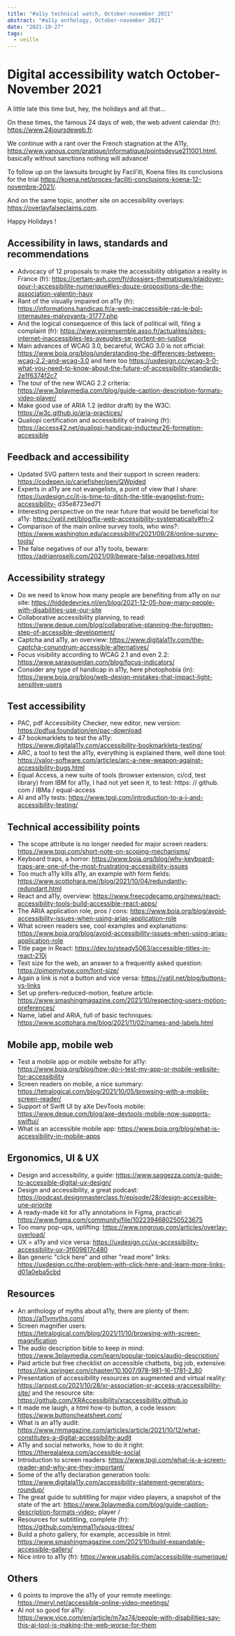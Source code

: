 ```yaml
---
title: "#a11y technical watch, October-november 2021"
abstract: "#a11y anthology, October-november 2021"
date: "2021-10-27"
tags:
  - veille
---
```

# Digital accessibility watch October-November 2021

A little late this time but, hey, the holidays and all that...

On these times, the famous 24 days of web, the web advent calendar (fr): https://www.24joursdeweb.fr.

We continue with a rant over the French stagnation at the A11y, https://www.yanous.com/pratique/informatique/pointsdevue211001.html, basically without sanctions nothing will advance!

To follow up on the lawsuits brought by Facil'iti, Koena files its conclusions for the trial https://koena.net/proces-faciliti-conclusions-koena-12-novembre-2021/.

And on the same topic, another site on accessibility overlays: https://overlayfalseclaims.com.

Happy Holidays !

## Accessibility in laws, standards and recommendations

- Advocacy of 12 proposals to make the accessibility obligation a reality in France (fr): https://certam-avh.com/fr/dossiers-thematiques/plaidoyer-pour-l-accessibilite-numerique#les-douze-propositions-de-the-association-valentin-hauy
- Rant of the visually impaired on a11y (fr): https://informations.handicap.fr/a-web-inaccessible-ras-le-bol-internautes-malvoyants-31777.php
- And the logical consequence of this lack of political will, filing a complaint (fr): https://www.voirensemble.asso.fr/actualites/sites-internet-inaccessibles-les-aveugles-se-portent-en-justice
- Main advances of WCAG 3.0, becareful, WCAG 3.0 is not official: https://www.boia.org/blog/understanding-the-differences-between-wcag-2.2-and-wcag-3.0 and here too https://uxdesign.cc/wcag-3-0-what-you-need-to-know-about-the-future-of-accessibility-standards-2e1f6374f2c7
- The tour of the new WCAG 2.2 criteria: https://www.3playmedia.com/blog/guide-caption-description-formats-video-player/
- Make good use of ARIA 1.2 (editor draft) by the W3C: https://w3c.github.io/aria-practices/
- Qualiopi certification and accessibility of training (fr): https://access42.net/qualiopi-handicap-inducteur26-formation-accessible

## Feedback and accessibility

- Updated SVG pattern tests and their support in screen readers: https://codepen.io/cariefisher/pen/QWpjded
- Experts in a11y are not evangelists, a point of view that I share: https://uxdesign.cc/it-is-time-to-ditch-the-title-evangelist-from-accessibility- d35e8723ed71
- Interesting perspective on the near future that would be beneficial for a11y: https://yatil.net/blog/fix-web-accessibility-systematically#fn-2
- Comparison of the main online survey tools, who wins?: https://www.washington.edu/accessibility/2021/09/28/online-survey-tools/
- The false negatives of our a11y tools, beware: https://adrianroselli.com/2021/09/beware-false-negatives.html

## Accessibility strategy

- Do we need to know how many people are benefiting from a11y on our site: https://hiddedevries.nl/en/blog/2021-12-05-how-many-people-with-disabilities-use-our-site
- Collaborative accessibility planning, to read: https://www.deque.com/blog/collaborative-planning-the-forgotten-step-of-accessible-development/
- Captcha and a11y, an overview: https://www.digitala11y.com/the-captcha-conundrum-accessible-alternatives/
- Focus visibility according to WCAG 2.1 and even 2.2: https://www.sarasoueidan.com/blog/focus-indicators/
- Consider any type of handicap in a11y, here photophobia (in): https://www.boia.org/blog/web-design-mistakes-that-impact-light-sensitive-users

## Test accessibility

- PAC, pdf Accessibility Checker, new editor, new version: https://pdfua.foundation/en/pac-download
- 47 bookmarklets to test the a11y: https://www.digitala11y.com/accessibility-bookmarklets-testing/
- ARC, a tool to test the a11y, everything is explained there, well done tool: https://valor-software.com/articles/arc-a-new-weapon-against-accessibility-bugs.html
- Equal Access, a new suite of tools (browser extension, ci/cd, test library) from IBM for a11y, I had not yet seen it, to test: https: // github. com / IBMa / equal-access
- AI and a11y tests: https://www.tpgi.com/introduction-to-a-i-and-accessibility-testing/

## Technical accessibility points

- The scope attribute is no longer needed for major screen readers: https://www.tpgi.com/short-note-on-scoping-mechanisms/
- Keyboard traps, a horror: https://www.boia.org/blog/why-keyboard-traps-are-one-of-the-most-frustrating-accessibility-issues
- Too much a11y kills a11y, an example with form fields: https://www.scottohara.me//blog/2021/10/04/redundantly-redundant.html
- React and a11y, overview: https://www.freecodecamp.org/news/react-accessibility-tools-build-accessible-react-apps/
- The ARIA application role, pros / cons: https://www.boia.org/blog/avoid-accessibility-issues-when-using-arias-application-role
- What screen readers see, cool examples and explanations: https://www.boia.org/blog/avoid-accessibility-issues-when-using-arias-application-role
- Title page in React: https://dev.to/steady5063/accessible-titles-in-react-210j
- Text size for the web, an answer to a frequently asked question: https://pimpmytype.com/font-size/
- Again a link is not a button and vice versa: https://yatil.net/blog/buttons-vs-links
- Set up prefers-reduced-motion, feature article: https://www.smashingmagazine.com/2021/10/respecting-users-motion-preferences/
- Name, label and ARIA, full of basic techniques: https://www.scottohara.me/blog/2021/11/02/names-and-labels.html

## Mobile app, mobile web

- Test a mobile app or mobile website for a11y: https://www.boia.org/blog/how-do-i-test-my-app-or-mobile-website-for-accessibility
- Screen readers on mobile, a nice summary: https://tetralogical.com/blog/2021/10/05/browsing-with-a-mobile-screen-reader/
- Support of Swift UI by aXe DevTools mobile: https://www.deque.com/blog/axe-devtools-mobile-now-supports-swiftui/
- What is an accessible mobile app: https://www.boia.org/blog/what-is-accessibility-in-mobile-apps

## Ergonomics, UI & UX

- Design and accessibility, a guide: https://www.saggezza.com/a-guide-to-accessible-digital-ux-design/
- Design and accessibility, a great podcast: https://podcast.designmasterclass.fr/episode/28/design-accessible-une-priorite
- A ready-made kit for a11y annotations in Figma, practical: https://www.figma.com/community/file/1022394680250523675
- Too many pop-ups, uplifting: https://www.nngroup.com/articles/overlay-overload/
- UX = a11y and vice versa: https://uxdesign.cc/ux-accessibility-accessibility-ux-3f609617c480
- Ban generic "click here" and other "read more" links: https://uxdesign.cc/the-problem-with-click-here-and-learn-more-links-d01a0eba5cbd

## Resources

- An anthology of myths about a11y, there are plenty of them: https://a11ymyths.com/
- Screen magnifier users: https://tetralogical.com/blog/2021/11/10/browsing-with-screen-magnification
- The audio description bible to keep in mind: https://www.3playmedia.com/learn/popular-topics/audio-description/
- Paid article but free checklist on accessible chatbots, big job, extensive: https://link.springer.com/chapter/10.1007/978-981-16-1781-2_80
- Presentation of accessibility resources on augmented and virtual reality: https://arpost.co/2021/10/28/xr-association-xr-access-xraccessibility-site/ and the resource site: https://github.com/XRAccessibility/xraccessibility.github.io
- It made me laugh, a html how-to button, a code lesson: https://www.buttoncheatsheet.com/
- What is an a11y audit: https://www.rmmagazine.com/articles/article/2021/10/12/what-constitutes-a-digital-accessibility-audit
- A11y and social networks, how to do it right: https://therealalexa.com/accessible-social
- Introduction to screen readers: https://www.tpgi.com/what-is-a-screen-reader-and-why-are-they-important/
- Some of the a11y declaration generation tools: https://www.digitala11y.com/accessibility-statement-generators-roundup/
- The great guide to subtitling for major video players, a snapshot of the state of the art: https://www.3playmedia.com/blog/guide-caption-description-formats-video- player /
- Resources for subtitling, complete (fr): https://github.com/emma11y/sous-titres/
- Build a photo gallery, for example, accessible in html: https://www.smashingmagazine.com/2021/10/build-expandable-accessible-gallery/
- Nice intro to a11y (fr): https://www.usabilis.com/accessibilite-numerique/

## Others

- 6 points to improve the a11y of your remote meetings: https://meryl.net/accessible-online-video-meetings/
- AI not so good for a11y: https://www.vice.com/en/article/m7az74/people-with-disabilities-say-this-ai-tool-is-making-the-web-worse-for-them 
